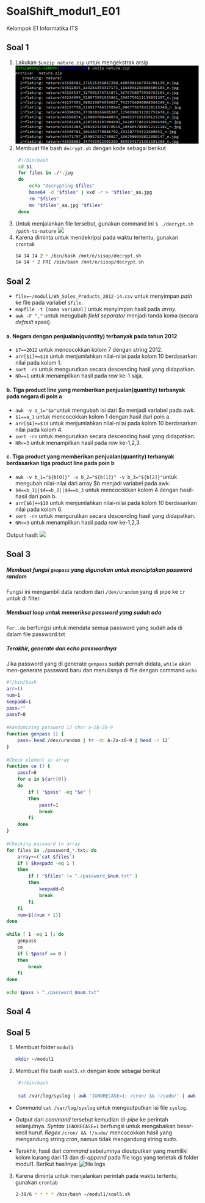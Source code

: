 # SoalShift_modul1_E01
Kelompok E1 Informatika ITS

## Soal 1

1. Lakukan `$unzip nature.zip` untuk mengekstrak arsip
    ![Extracting zip](https://github.com/mardikarifqi/SoalShift_modul1_E01/blob/master/img/1a.png?raw=true)
2. Membuat file bash `decrypt.sh` dengan kode sebagai berikut
   ```bash
    #!/bin/bash
    cd $1 
    for files in ./*.jpg 
    do
        echo "Decrypting $files"
        base64 -d "$files" | xxd -r > "$files"_aa.jpg
        rm "$files"
        mv "$files"_aa.jpg "$files"
    done
3. Untuk menjalankan file tersebut, gunakan command ini
    `$ ./decrypt.sh /path-to-nature`
    ![](https://github.com/mardikarifqi/SoalShift_modul1_E01/blob/master/img/1b.png?raw=true)
4. Karena diminta untuk mendekripsi pada waktu tertentu, gunakan `crontab`
   ```bash
   14 14 14 2 * /bin/bash /mnt/e/sisop/decrypt.sh
   14 14 * 2 FRI /bin/bash /mnt/e/sisop/decrypt.sh

## Soal 2


- `file=~/modul1/WA_Sales_Products_2012-14.csv` untuk menyimpan _path_ ke file pada variabel `$file`.
- `mapfile -t [nama variabel]` untuk menyimpan hasil pada _array_.
- `awk -F ","` untuk mengubah _field separator_ menjadi tanda koma (secara _default_ spasi).

#### a. Negara dengan penjualan(quantity) terbanyak pada tahun 2012
- `$7==2012` untuk mencocokkan kolom 7 dengan string 2012.
- `arr[$1]+=$10` untuk menjumlahkan nilai-nilai pada kolom 10 berdasarkan nilai pada kolom 1.
- `sort -rn` untuk mengurutkan secara descending hasil yang didapatkan.
- `NR==1` untuk menampilkan hasil pada row ke-1 saja.

#### b. Tiga product line yang memberikan penjualan(quantity) terbanyak pada negara di poin a
- `awk -v a_1="$a"`untuk mengubah isi dari $a menjadi variabel pada awk.
- `$1==a_1` untuk mencocokkan kolom 1 dengan hasil dari poin a.
- `arr[$4]+=$10` untuk menjumlahkan nilai-nilai pada kolom 10 berdasarkan nilai pada kolom 4.
- `sort -rn` untuk mengurutkan secara descending hasil yang didapatkan.
- `NR<=3` untuk menampilkan hasil pada row ke-1,2,3.

#### c. Tiga product yang memberikan penjualan(quantity) terbanyak berdasarkan tiga product line pada poin b
- `awk -v b_1="${b[0]}" -v b_2="${b[1]}" -v b_3="${b[2]}"`untuk mengubah nilai-nilai dari array $b menjadi variabel pada awk.
- `$4==b_1||$4==b_2||$4==b_3` untuk mencocokkan kolom 4 dengan hasil-hasil dari poin b.
- `arr[$6]+=$10` untuk menjumlahkan nilai-nilai pada kolom 10 berdasarkan nilai pada kolom 6.
- `sort -rn` untuk mengurutkan secara descending hasil yang didapatkan.
- `NR<=3` untuk menampilkan hasil pada row ke-1,2,3.

Output hasil:
![](https://github.com/mardikarifqi/SoalShift_modul1_E01/blob/master/img/2.png?raw=true)

## Soal 3

##### Membuat fungsi `genpass` yang digunakan untuk menciptakan password random
Fungsi ini mengambil data random dari `/dev/urandom` yang di pipe ke `tr` untuk di filter.

##### Membuat loop untuk memeriksa password yang sudah ada
`For..do` berfungsi untuk mendata semua password yang sudah ada di dalam file password.txt

##### Terakhir, generate dan echo passwordnya
Jika password yang di generate `genpass` sudah pernah didata, `while` akan men-generate password baru dan menulisnya di file dengan command `echo`

```bash
#!/bin/bash
arr=()
num=1
keepadd=1
pass=""
passf=0

#Randomizing password 12 char a-ZA-Z0-9
function genpass () {
	pass=`head /dev/urandom | tr -dc A-Za-z0-9 | head -c 12`
}

#Check element in array
function ce () {
	passf=0
	for e in ${arr[@]}
	do
		if [ "$pass" -eq "$e" ]
		then
			passf=1
			break
		fi
	done
}

#Checking password to array
for files in ./password_*.txt; do
	array+=(`cat $files`)
	if [ $keepadd -eq 1 ]
	then
		if [ "$files" != "./password_$num.txt" ]
		then
			keepadd=0
			break
		fi
	fi
	num=$((num + 1))
done

while [ 1 -eq 1 ]; do
	genpass
	ce
	if [ $passf == 0 ]
	then
		break
	fi
done

echo $pass > "./password_$num.txt"
```

## Soal 4


## Soal 5

1. Membuat folder `modul1`
    ```bash
    mkdir ~/modul1

2. Membuat file bash `soal5.sh` dengan kode sebagai berikut
   ```bash
    #!/bin/bash

    cat /var/log/syslog | awk 'IGNORECASE=1; /cron/ && !/sudo/' | awk 'NF<13' >> /home/pristiz/modul1/logs

- _Command_ `cat /var/log/syslog` untuk mengoutputkan isi file `syslog`.

- Output dari _command_ tersebut kemudian di-_pipe_ ke perintah selanjutnya. _Syntax_ `IGNORECASE=1` berfungsi untuk mengabaikan besar-kecil huruf. _Regex_ `/cron/ && !/sudo/` mencocokkan hasil yang mengandung string _cron_, namun tidak mengandung string _sudo_.

- Terakhir, hasil dari _command_ sebelumnya dioutputkan yang memiliki kolom kurang dari 13 dan di-_append_ pada file logs yang terletak di folder modul1. Berikut hasilnya:
![file logs](https://github.com/mardikarifqi/SoalShift_modul1_E01/blob/master/img/5.png?raw=true)

3. Karena diminta untuk menjalankan perintah pada waktu tertentu, gunakan `crontab`
   ```bash
   2-30/6 * * * * /bin/bash ~/modul1/soal5.sh
